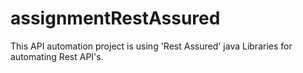 # assignmentRestAssured

This API automation project is  using 'Rest Assured' java Libraries for automating Rest API's.
